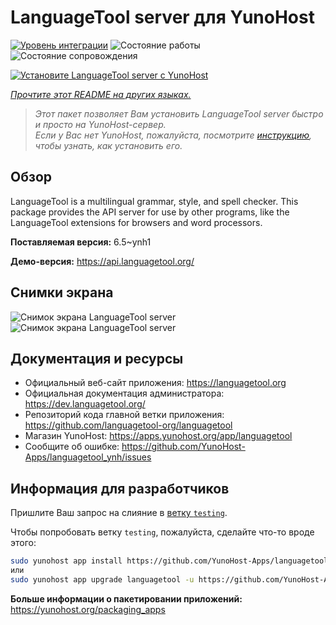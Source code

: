 <!--
Важно: этот README был автоматически сгенерирован <https://github.com/YunoHost/apps/tree/master/tools/readme_generator>
Он НЕ ДОЛЖЕН редактироваться вручную.
-->

# LanguageTool server для YunoHost

[![Уровень интеграции](https://apps.yunohost.org/badge/integration/languagetool)](https://ci-apps.yunohost.org/ci/apps/languagetool/)
![Состояние работы](https://apps.yunohost.org/badge/state/languagetool)
![Состояние сопровождения](https://apps.yunohost.org/badge/maintained/languagetool)

[![Установите LanguageTool server с YunoHost](https://install-app.yunohost.org/install-with-yunohost.svg)](https://install-app.yunohost.org/?app=languagetool)

*[Прочтите этот README на других языках.](./ALL_README.md)*

> *Этот пакет позволяет Вам установить LanguageTool server быстро и просто на YunoHost-сервер.*  
> *Если у Вас нет YunoHost, пожалуйста, посмотрите [инструкцию](https://yunohost.org/install), чтобы узнать, как установить его.*

## Обзор

LanguageTool is a multilingual grammar, style, and spell checker. This package provides the API server for use by other programs, like the LanguageTool extensions for browsers and word processors.


**Поставляемая версия:** 6.5~ynh1

**Демо-версия:** <https://api.languagetool.org/>

## Снимки экрана

![Снимок экрана LanguageTool server](./doc/screenshots/screenshot.png)
![Снимок экрана LanguageTool server](./doc/screenshots/screenshot_fr.png)

## Документация и ресурсы

- Официальный веб-сайт приложения: <https://languagetool.org>
- Официальная документация администратора: <https://dev.languagetool.org/>
- Репозиторий кода главной ветки приложения: <https://github.com/languagetool-org/languagetool>
- Магазин YunoHost: <https://apps.yunohost.org/app/languagetool>
- Сообщите об ошибке: <https://github.com/YunoHost-Apps/languagetool_ynh/issues>

## Информация для разработчиков

Пришлите Ваш запрос на слияние в [ветку `testing`](https://github.com/YunoHost-Apps/languagetool_ynh/tree/testing).

Чтобы попробовать ветку `testing`, пожалуйста, сделайте что-то вроде этого:

```bash
sudo yunohost app install https://github.com/YunoHost-Apps/languagetool_ynh/tree/testing --debug
или
sudo yunohost app upgrade languagetool -u https://github.com/YunoHost-Apps/languagetool_ynh/tree/testing --debug
```

**Больше информации о пакетировании приложений:** <https://yunohost.org/packaging_apps>
